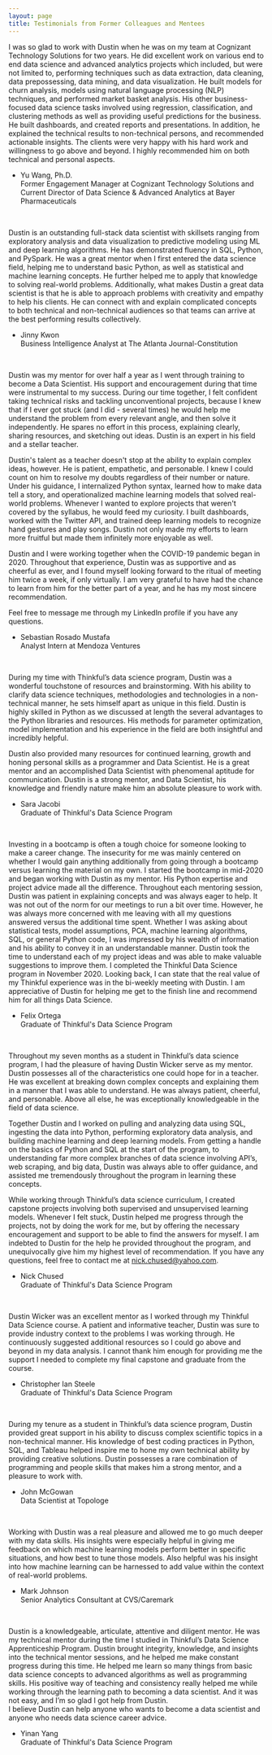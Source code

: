 ```yaml
---
layout: page
title: Testimonials from Former Colleagues and Mentees
---
```


I was so glad to work with Dustin when he was on my team at Cognizant Technology Solutions for two years. He did excellent work on various end to end data science and advanced analytics projects which included, but were not limited to, performing techniques such as data extraction, data cleaning, data prepossessing, data mining, and data visualization. He built models for churn analysis, models using natural language processing (NLP) techniques, and performed market basket analysis. His other business-focused data science tasks involved using regression, classification, and clustering methods as well as providing useful predictions for the business. He built dashboards, and created reports and presentations. In addition, he explained the technical results to non-technical persons, and recommended actionable insights. The clients were very happy with his hard work and willingness to go above and beyond. I highly recommended him on both technical and personal aspects.  
- Yu Wang, Ph.D.  
  Former Engagement Manager at Cognizant Technology Solutions and Current Director of Data Science & Advanced Analytics at Bayer Pharmaceuticals<br>
<br>

Dustin is an outstanding full-stack data scientist with skillsets ranging from exploratory analysis and data visualization to predictive modeling using ML and deep learning algorithms. He has demonstrated fluency in SQL, Python, and PySpark. He was a great mentor when I first entered the data science field, helping me to understand basic Python, as well as statistical and machine learning concepts. He further helped me to apply that knowledge to solving real-world problems. Additionally, what makes Dustin a great data scientist is that he is able to approach problems with creativity and empathy to help his clients.  He can connect with and explain complicated concepts to both technical and non-technical audiences so that teams can arrive at the best performing results collectively.  
  - Jinny Kwon  
    Business Intelligence Analyst at The Atlanta Journal-Constitution<br>
<br>
  
Dustin was my mentor for over half a year as I went through training to become a Data Scientist. His support and encouragement during that time were instrumental to my success. During our time together, I felt confident taking technical risks and tackling unconventional projects, because I knew that if I ever got stuck (and I did - several times) he would help me understand the problem from every relevant angle, and then solve it independently. He spares no effort in this process, explaining clearly, sharing resources, and sketching out ideas. Dustin is an expert in his field and a stellar teacher.

Dustin's talent as a teacher doesn't stop at the ability to explain complex ideas, however. He is patient, empathetic, and personable. I knew I could count on him to resolve my doubts regardless of their number or nature. Under his guidance, I internalized Python syntax, learned how to make data tell a story, and operationalized machine learning models that solved real-world problems. Whenever I wanted to explore projects that weren't covered by the syllabus, he would feed my curiosity. I built dashboards, worked with the Twitter API, and trained deep learning models to recognize hand gestures and play songs. Dustin not only made my efforts to learn more fruitful but made them infinitely more enjoyable as well.

Dustin and I were working together when the COVID-19 pandemic began in 2020. Throughout that experience, Dustin was as supportive and as cheerful as ever, and I found myself looking forward to the ritual of meeting him twice a week, if only virtually. I am very grateful to have had the chance to learn from him for the better part of a year, and he has my most sincere recommendation.

Feel free to message me through my LinkedIn profile if you have any questions.  
  - Sebastian Rosado Mustafa  
    Analyst Intern at Mendoza Ventures<br>
<br>

During my time with Thinkful’s data science program, Dustin was a wonderful touchstone of resources and brainstorming. With his ability to clarify data science techniques, methodologies and technologies in a non-technical manner, he sets himself apart as unique in this field. Dustin is highly skilled in Python as we discussed at length the several advantages to the Python libraries and resources. His methods for parameter optimization, model implementation and his experience in the field are both insightful and incredibly helpful.

Dustin also provided many resources for continued learning, growth and honing personal skills as a programmer and Data Scientist. He is a great mentor and an accomplished Data Scientist with phenomenal aptitude for communication. Dustin is a strong mentor, and Data Scientist, his knowledge and friendly nature make him an absolute pleasure to work with.   
  - Sara Jacobi  
    Graduate of Thinkful's Data Science Program<br>
<br>

Investing in a bootcamp is often a tough choice for someone looking to make a career change. The insecurity for me was mainly centered on whether I would gain anything additionally from going through a bootcamp versus learning the material on my own. I started the bootcamp in mid-2020 and began working with Dustin as my mentor. His Python expertise and project advice made all the difference. Throughout each mentoring session, Dustin was patient in explaining concepts and was always eager to help. It was not out of the norm for our meetings to run a bit over time. However, he was always more concerned with me leaving with all my questions answered versus the additional time spent. Whether I was asking about statistical tests, model assumptions, PCA, machine learning algorithms, SQL, or general Python code, I was impressed by his wealth of information and his ability to convey it in an understandable manner. Dustin took the time to understand each of my project ideas and was able to make valuable suggestions to improve them. I completed the Thinkful Data Science program in November 2020. Looking back, I can state that the real value of my Thinkful experience was in the bi-weekly meeting with Dustin. I am appreciative of Dustin for helping me get to the finish line and recommend him for all things Data Science.  
  - Felix Ortega  
    Graduate of Thinkful's Data Science Program<br>
<br>

Throughout my seven months as a student in Thinkful’s data science program, I had the pleasure of having Dustin Wicker serve as my mentor. Dustin possesses all of the characteristics one could hope for in a teacher. He was excellent at breaking down complex concepts and explaining them in a manner that I was able to understand. He was always patient, cheerful, and personable. Above all else, he was exceptionally knowledgeable in the field of data science.

Together Dustin and I worked on pulling and analyzing data using SQL, ingesting the data into Python, performing exploratory data analysis, and building machine learning and deep learning models. From getting a handle on the basics of Python and SQL at the start of the program, to understanding far more complex branches of data science involving API’s, web scraping, and big data, Dustin was always able to offer guidance, and assisted me tremendously throughout the program in learning these concepts.

While working through Thinkful’s data science curriculum, I created capstone projects involving both supervised and unsupervised learning models. Whenever I felt stuck, Dustin helped me progress through the projects, not by doing the work for me, but by offering the necessary encouragement and support to be able to find the answers for myself. I am indebted to Dustin for the help he provided throughout the program, and unequivocally give him my highest level of recommendation. If you have any questions, feel free to contact me at nick.chused@yahoo.com.  
  - Nick Chused  
    Graduate of Thinkful's Data Science Program<br>
<br>

Dustin Wicker was an excellent mentor as I worked through my Thinkful Data Science course. A patient and informative teacher, Dustin was sure to provide industry context to the problems I was working through. He continuously suggested additional resources so I could go above and beyond in my data analysis. I cannot thank him enough for providing me the support I needed to complete my final capstone and graduate from the course.  
  - Christopher Ian Steele  
    Graduate of Thinkful's Data Science Program<br>
<br>

During my tenure as a student in Thinkful’s data science program, Dustin provided great support in his ability to discuss complex scientific topics in a non-technical manner. His knowledge of best coding practices in Python, SQL, and Tableau helped inspire me to hone my own technical ability by providing creative solutions. Dustin possesses a rare combination of programming and people skills that makes him a strong mentor, and a pleasure to work with.  
  - John McGowan  
    Data Scientist at Topologe<br>
<br>

Working with Dustin was a real pleasure and allowed me to go much deeper with my data skills.  His insights were especially helpful in giving me feedback on which machine learning models perform better in specific situations, and how best to tune those models.  Also helpful was his insight into how machine learning can be harnessed to add value within the context of real-world problems.  
  - Mark Johnson  
    Senior Analytics Consultant at CVS/Caremark<br>
<br>

Dustin is a knowledgeable, articulate, attentive and diligent mentor. He was my technical mentor during the time I studied in Thinkful’s Data Science Apprenticeship Program. Dustin brought integrity, knowledge, and insights into the technical mentor sessions, and he helped me make constant progress during this time. He helped me learn so many things from basic data science concepts to advanced algorithms as well as programming skills. His positive way of teaching and consistency really helped me while working through the learning path to becoming a data scientist. And it was not easy, and I’m so glad I got help from Dustin.  
I believe Dustin can help anyone who wants to become a data scientist and anyone who needs data science career advice.  
  - Yinan Yang  
    Graduate of Thinkful's Data Science Program<br>
<br>
